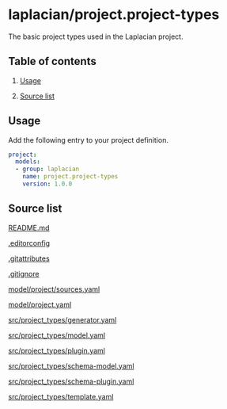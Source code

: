<!-- @head-content@ -->
# laplacian/project.project-types

The basic project types used in the Laplacian project.

<!-- @head-content@ -->

<!-- @toc@ -->
## Table of contents
1. [Usage](#usage)


1. [Source list](#source-list)



<!-- @toc@ -->

<!-- @main-content@ -->
## Usage

Add the following entry to your project definition.
```yaml
project:
  models:
  - group: laplacian
    name: project.project-types
    version: 1.0.0
```




## Source list


[README.md](<./README.md>)

[.editorconfig](<./.editorconfig>)

[.gitattributes](<./.gitattributes>)

[.gitignore](<./.gitignore>)

[model/project/sources.yaml](<./model/project/sources.yaml>)

[model/project.yaml](<./model/project.yaml>)

[src/project_types/generator.yaml](<./src/project_types/generator.yaml>)

[src/project_types/model.yaml](<./src/project_types/model.yaml>)

[src/project_types/plugin.yaml](<./src/project_types/plugin.yaml>)

[src/project_types/schema-model.yaml](<./src/project_types/schema-model.yaml>)

[src/project_types/schema-plugin.yaml](<./src/project_types/schema-plugin.yaml>)

[src/project_types/template.yaml](<./src/project_types/template.yaml>)





<!-- @main-content@ -->